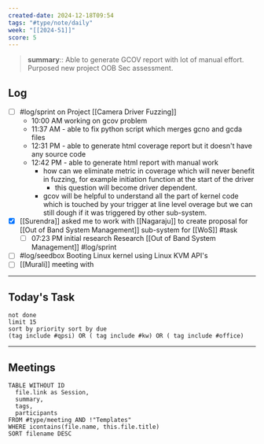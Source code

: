 ```yaml
---
created-date: 2024-12-18T09:54
tags: "#type/note/daily"
week: "[[2024-51]]"
score: 5
---
```


> **summary**:: Able to generate GCOV report with lot of manual effort. Purposed new project OOB Sec assessment.

## Log
- [ ] #log/sprint on Project [[Camera Driver Fuzzing]]
	- 10:00 AM working on gcov problem
	- 11:37 AM - able to fix python script which merges gcno and gcda files
	- 12:31 PM - able to generate html coverage report but it doesn't have any source code
	- 12:42 PM - able to generate html report with manual work
		- how can we eliminate metric in coverage which will never benefit in fuzzing, for example initiation function at the start of the driver
			- this question will become driver dependent.
		- gcov will be helpful to understand all the part of kernel code which is touched by your trigger at line level overage but we can still dough if it was triggered by other sub-system.
- [x] [[Surendra]] asked me to work with [[Nagaraju]] to create proposal for [[Out of Band System Management]] sub-system for [[WoS]] #task
	- [ ] 07:23 PM initial research Research [[Out of Band System Management]] #log/sprint  
- [ ] #log/seedbox Booting Linux kernel using Linux KVM API's
- [ ] [[Murali]] meeting with 
---

## Today's Task

```tasks
not done
limit 15
sort by priority sort by due
(tag include #qpsi) OR ( tag include #kw) OR ( tag include #office)
```
---

## Meetings

```dataview
TABLE WITHOUT ID
  file.link as Session,
  summary,
  tags,
  participants
FROM #type/meeting AND !"Templates"
WHERE icontains(file.name, this.file.title)
SORT filename DESC
```